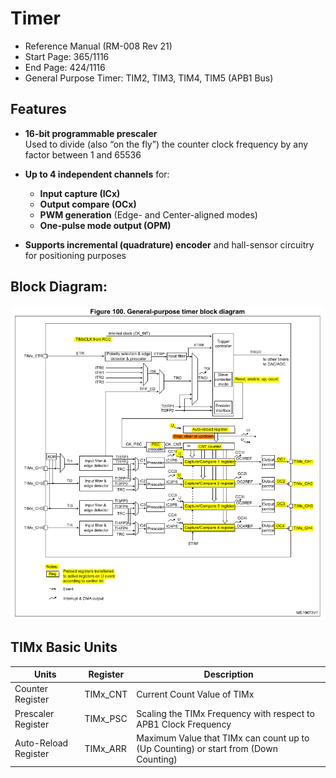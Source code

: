 # Timer

- Reference Manual (RM-008 Rev 21) 
- Start Page: 365/1116
- End Page: 424/1116
- General Purpose Timer: TIM2, TIM3, TIM4, TIM5 (APB1 Bus)

## Features

- **16-bit programmable prescaler**  
  Used to divide (also “on the fly”) the counter clock frequency by any factor between 1 and 65536

- **Up to 4 independent channels** for:
  - **Input capture (ICx)**
  - **Output compare (OCx)**
  - **PWM generation** (Edge- and Center-aligned modes)
  - **One-pulse mode output (OPM)**

- **Supports incremental (quadrature) encoder** and hall-sensor circuitry for positioning purposes


## Block Diagram:
![General Purpose Timer Block Diagram](images/Block%20Diagram.png)


## TIMx Basic Units

| Units               | Register  | Description                                                                 |
|---------------------|-----------|-----------------------------------------------------------------------------|
| Counter Register    | TIMx_CNT  | Current Count Value of TIMx                                                 |
| Prescaler Register  | TIMx_PSC  | Scaling the TIMx Frequency with respect to APB1 Clock Frequency             |
| Auto-Reload Register| TIMx_ARR  | Maximum Value that TIMx can count up to (Up Counting) or start from (Down Counting) |
